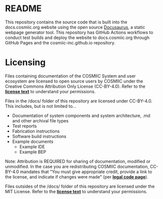 # README

This repository contains the source code that is built into the docs.cosmiic.org website using the open source [Docusaurus](https://docusaurus.io/), a static webpage generator tool. This repository has GitHub Actions workflows to conduct test builds and deploy the website to docs.cosmiic.org through GitHub Pages and the cosmiic-inc.github.io repository.

# Licensing

Files containing documentation of the COSMIIC System and user ecosystem are licensed to open source users by COSMIIC under the Creative Commons Attribution Only License (CC-BY-4.0). Refer to the **[license text](https://creativecommons.org/licenses/by/4.0/legalcode.txt)** to understand your permissions.

Files in the /docs/ folder of this repository are licensed under CC-BY-4.0. This includes, but is not limited to...

- Documentation of system components and system architecture, .md and other archival file types
- Test reports
- Fabrication instructions
- Software build instructions
- Example documents
    - Example IDE
    - Example BEP

Note: Attribution is REQUIRED for sharing of documentation, modified or unmodified. In the case you are redistributing COSMIIC documentation, CC-BY-4.0 mandates that "You must give appropriate credit, provide a link to the license, and indicate if changes were made" (per **[legal code page](https://creativecommons.org/licenses/by/4.0/legalcode.en)**).

Files outsides of the /docs/ folder of this repository are licensed under the MIT License. Refer to the **[license text](https://mit-license.org/)** to understand your permissions.